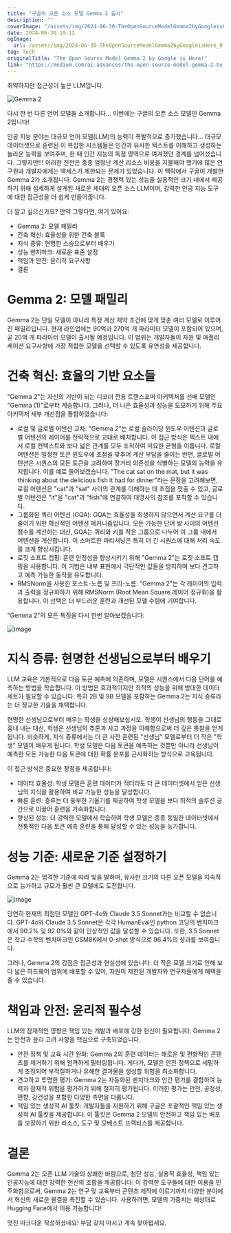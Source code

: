 ```yaml
---
title: "구글의 오픈 소스 모델 Gemma 2 출시"
description: ""
coverImage: "/assets/img/2024-06-30-TheOpenSourceModelGemma2byGoogleisHere_0.png"
date: 2024-06-30 19:12
ogImage: 
  url: /assets/img/2024-06-30-TheOpenSourceModelGemma2byGoogleisHere_0.png
tag: Tech
originalTitle: "The Open Source Model Gemma 2 by Google is Here!"
link: "https://medium.com/ai-advances/the-open-source-model-gemma-2-by-google-is-here-b002389d65ef"
---
```



취약하지만 접근성이 높은 LLM입니다.

![Gemma 2](/assets/img/2024-06-30-TheOpenSourceModelGemma2byGoogleisHere_0.png)

다시 한 번 다른 언어 모델을 소개합니다… 이번에는 구글의 오픈 소스 모델인 Gemma 2입니다!

인공 지능 분야는 대규모 언어 모델(LLM)의 능력이 폭발적으로 증가했습니다… 대규모 데이터셋으로 훈련된 이 복잡한 시스템들은 인간과 유사한 텍스트를 이해하고 생성하는 놀라운 능력을 보여주며, 한 때 인간 지능의 독점 영역으로 여겨졌던 경계를 넘어섰습니다. 그렇지만!!! 이러한 진전은 종종 엄청난 계산 리소스 비용을 지불해야 했기에 많은 연구원과 개발자에게는 액세스가 제한되는 문제가 있었습니다. 이 맥락에서 구글이 개발한 Gemma 2가 소개됩니다. Gemma 2는 경쟁력 있는 성능을 실용적인 크기 내에서 제공하기 위해 섬세하게 설계된 새로운 세대의 오픈 소스 LLM이며, 강력한 인공 지능 도구에 대한 접근성을 더 쉽게 만들어줍니다.

<div class="content-ad"></div>

더 알고 싶으신가요? 만약 그렇다면, 여기 있어요:

- Gemma 2: 모델 패밀리
- 건축 혁신: 효율성을 위한 건축 블록
- 지식 증류: 현명한 스승으로부터 배우기
- 성능 벤치마크: 새로운 표준 설정
- 책임과 안전: 윤리적 요구사항
- 결론

# Gemma 2: 모델 패밀리

Gemma 2는 단일 모델이 아니라 특정 계산 제약 조건에 맞게 맞춘 여러 모델로 이루어진 패밀리입니다. 현재 라인업에는 90억과 270억 개 파라미터 모델이 포함되어 있으며, 곧 20억 개 파라미터 모델이 출시될 예정입니다. 이 범위는 개발자들이 자원 및 애플리케이션 요구사항에 가장 적합한 모델을 선택할 수 있도록 유연성을 제공합니다.

<div class="content-ad"></div>

# 건축 혁신: 효율의 기반 요소들

"Gemma 2"는 자신의 기반이 되는 디코더 전용 트랜스포머 아키텍처를 선배 모델인 "Gemma (1)"로부터 계승합니다. 그러나, 더 나은 효율성과 성능을 도모하기 위해 주요 아키텍처 세부 개선점을 통합하였습니다:

- 로컬 및 글로벌 어텐션 교차: "Gemma 2"는 로컬 슬라이딩 윈도우 어텐션과 글로벌 어텐션의 레이어를 전략적으로 교대로 배치합니다. 이 접근 방식은 텍스트 내에서 로컬 컨텍스트와 보다 넓은 관계를 모두 포착하여 미묘한 균형을 이룹니다. 로컬 어텐션은 일정한 토큰 윈도우에 초점을 맞추어 계산 부담을 줄이는 반면, 글로벌 어텐션은 시퀀스의 모든 토큰을 고려하여 장거리 의존성을 식별하는 모델의 능력을 유지합니다. 이를 예로 들어보겠습니다. "The cat sat on the mat, but it was thinking about the delicious fish it had for dinner"라는 문장을 고려해보면, 로컬 어텐션은 "cat"과 "sat" 사이의 관계를 이해하는 데 초점을 맞출 수 있고, 글로벌 어텐션은 "it"을 "cat"과 "fish"에 연결하여 대명사의 참조를 포착할 수 있습니다.
- 그룹화된 쿼리 어텐션 (GQA): GQA는 효율성을 희생하지 않으면서 계산 요구를 더 줄이기 위한 혁신적인 어텐션 메커니즘입니다. 모든 가능한 단어 쌍 사이의 어텐션 점수를 계산하는 대신, GQA는 쿼리와 키를 작은 그룹으로 나누어 이 그룹 내에서 어텐션을 계산합니다. 이 스마트한 파티셔닝은 특히 더 긴 시퀀스에 대해 처리 속도를 크게 향상시킵니다.
- 로짓 소프트 캡핑: 훈련 안정성을 향상시키기 위해 "Gemma 2"는 로짓 소프트 캡핑을 사용합니다. 이 기법은 내부 표현에서 극단적인 값들을 방지하여 보다 견고하고 예측 가능한 동작을 유도합니다.
- RMSNorm을 사용한 포스트-노름 및 프리-노름: "Gemma 2"는 각 레이어의 입력과 출력을 정규화하기 위해 RMSNorm (Root Mean Square 레이어 정규화)을 활용합니다. 이 선택은 더 부드러운 훈련과 개선된 모델 수렴에 기여합니다.

"Gemma 2"의 모든 특징을 다시 한번 알아보겠습니다:

<div class="content-ad"></div>


![image](/assets/img/2024-06-30-TheOpenSourceModelGemma2byGoogleisHere_1.png)

# 지식 증류: 현명한 선생님으로부터 배우기

LLM 교육은 기본적으로 다음 토큰 예측에 의존하며, 모델은 시퀀스에서 다음 단어를 예측하는 방법을 학습합니다. 이 방법은 효과적이지만 최적의 성능을 위해 방대한 데이터 세트가 필요할 수 있습니다. 특히 2B 및 9B 모델을 포함하는 Gemma 2는 지식 증류라는 더 정교한 기술을 채택합니다.

현명한 선생님으로부터 배우는 학생을 상상해보십시오. 학생이 선생님의 행동을 그대로 흉내 내는 대신, 학생은 선생님의 추론과 사고 과정을 이해함으로써 더 깊은 통찰을 얻게 됩니다. 비슷하게, 지식 증류에서는 더 큰 사전 훈련된 "선생님" 모델로부터 더 작은 "학생" 모델이 배우게 됩니다. 학생 모델은 다음 토큰을 예측하는 것뿐만 아니라 선생님이 예측한 모든 가능한 다음 토큰에 대한 확률 분포를 근사화하는 방식으로 교육됩니다.


<div class="content-ad"></div>

이 접근 방식은 중요한 장점을 제공합니다:

- 데이터 효율성: 학생 모델은 훈련 데이터가 적더라도 더 큰 데이터셋에서 얻은 선생님의 지식을 활용하여 비교 가능한 성능을 달성합니다.
- 빠른 훈련: 증류는 더 풍부한 기울기를 제공하여 학생 모델을 보다 최적의 솔루션 공간으로 이끌어 훈련을 가속화합니다.
- 향상된 성능: 더 강력한 모델에서 학습하여 학생 모델은 종종 동일한 데이터셋에서 전통적인 다음 토큰 예측 훈련을 통해 달성할 수 있는 성능을 능가합니다.

# 성능 기준: 새로운 기준 설정하기

Gemma 2는 엄격한 기준에 따라 빛을 발하며, 유사한 크기의 다른 오픈 모델을 지속적으로 능가하고 규모가 훨씬 큰 모델에도 도전합니다.

<div class="content-ad"></div>

![image](/assets/img/2024-06-30-TheOpenSourceModelGemma2byGoogleisHere_2.png)

당연히 현재의 최첨단 모델인 GPT-4o와 Claude 3.5 Sonnet과는 비교할 수 없습니다. GPT-4o와 Claude 3.5 Sonnet은 각각 HumanEval인 python 코딩의 벤치마크에서 90.2% 및 92.0%와 같이 인상적인 값을 달성할 수 있습니다. 또한, 3.5 Sonnet은 학교 수학의 벤치마크인 GSM8K에서 0-shot 방식으로 96.4%의 성과를 보여줍니다. 

그러나, Gemma 2의 강점은 접근성과 현실성에 있습니다. 더 작은 모델 크기로 인해 보다 넓은 하드웨어 범위에 배포할 수 있어, 자원이 제한된 개발자와 연구자들에게 혜택을 줄 수 있습니다.

# 책임과 안전: 윤리적 필수성

<div class="content-ad"></div>

LLM의 잠재적인 영향은 책임 있는 개발과 배포에 강한 헌신이 필요합니다. Gemma 2는 안전과 윤리 고려 사항을 핵심으로 구축되었습니다.

- 안전 정책 및 교육 시간 완화: Gemma 2의 훈련 데이터는 해로운 및 편향적인 콘텐츠를 제거하기 위해 엄격하게 필터링됩니다. 게다가, 모델은 안전 정책으로 세밀하게 조정되어 부적절하거나 유해한 결과물을 생성할 위험을 최소화합니다.
- 견고하고 투명한 평가: Gemma 2는 자동화된 벤치마크와 인간 평가를 결합하여 능력과 잠재적 위험을 평가하기 위해 철저히 평가됩니다. 이러한 평가는 안전, 공정성, 편향, 강건성을 포함한 다양한 측면을 다룹니다.
- 책임 있는 생성적 AI 툴킷: 개발자들을 지원하기 위해 구글은 포괄적인 책임 있는 생성적 AI 툴킷을 제공합니다. 이 툴킷은 Gemma 2 모델의 안전하고 책임 있는 배포를 보장하기 위한 리소스, 도구 및 모베스트 프랙티스를 제공합니다.

# 결론

Gemma 2는 오픈 LLM 기술의 상쾌한 바람으로, 첨단 성능, 실용적 효율성, 책임 있는 인공지능에 대한 강력한 헌신의 조합을 제공합니다: 이 강력한 도구들에 대한 이용을 민주화함으로써, Gemma 2는 연구 및 교육부터 콘텐츠 제작에 이르기까지 다양한 분야에서 혁신의 새로운 물결을 촉진할 수 있습니다. 사용하려면, 모델의 가중치는 예상대로 Hugging Face에서 이용 가능합니다!

<div class="content-ad"></div>

멋진 마크다운 작성하셨네요! 부담 갖지 마시고 계속 찾아뵙세요.
